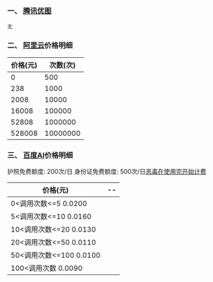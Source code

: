 ### 一、 [腾讯优图](https://youtu.qq.com/#/home)


	无



### 二、 [阿里云](https://youtu.qq.com/#/home)价格明细
 	

价格(元) | 次数(次) |
----|---| 
0| 500 | 
238| 1000 
2008| 10000 
16008| 100000
52808| 1000000
528008| 10000000



### 三、 [百度AI](https://ai.baidu.com/)价格明细
 
 护照免费额度: 200次/日
 身份证免费额度: 500次/日[恶毒在使用完开始计费](https://ai.baidu.com/docs#/OCR-Pricing/top)

 价格(元)| --
---| ---
0<调用次数<=5	0.0200|
5<调用次数<=10	0.0160|
10<调用次数<=20	0.0130|
20<调用次数<=50	0.0110|
50<调用次数<=100	0.0100|
100<调用次数	0.0090|